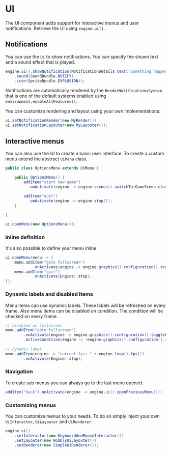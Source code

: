 # UI

The UI component adds support for interactive menus and user notifications.
Retrieve the UI using `engine.ui()`.

## Notifications

You can use the `Ui` to show notifications.
You can specify the shown text and a sound effect that is played.

``` java
engine.ui().showNotification(NotificationDetails.text("Something happened!")
    .sound(SoundBundle.NOTIFY)
    .icon(SpriteBundle.EXPLOSION));
```

Notifications are automatically rendered by the `RenderNotificationsSystem` that is one of the default systems enabled using `environment.enableAllFeatures()`.

You can customize rendering and layout using your own implementations:

``` java
ui.setNotificationRender(new MyRender())
ui.setNotificationLayouter(new MyLayouter());
```

## Interactive menus

You can also use the UI to create a basic user interface.
To create a custom menu extend the abstract `UiMenu` class.

``` java title="OptionsMenu.java"
public class OptionsMenu extends UiMenu {

    public OptionsMenu() {
        addItem("start new game")
          .onActivate(engine -> engine.scenes().switchTo(GameScene.class));
          
        addItem("quit")
          .onActivate(engine -> engine.stop());
    }

}
```

``` java
ui.openMenu(new OptionsMenu());
```

### Inline definition

It's also possible to define your menu inline:

``` java title="InlineExample.java"
ui.openMenu(menu -> {
    menu.addItem("goto fullscreen")
            .onActivate(engine -> engine.graphics().configuration().toggleFullscreen());
    menu.addItem("quit")
            .onActivate(Engine::stop);
});
```

### Dynamic labels and disabled items

Menu items can use dynamic labels.
These labels will be refreshed on every frame.
Also menu items can be disabled on condition.
The condition will be checked on every frame.

``` java
// disabled on fullscreen
menu.addItem("goto fullscreen")
        .onActivate(engine -> engine.graphics().configuration().toggleFullscreen())
        .activeCondition(engine -> !engine.graphics().configuration().isFullscreen());
        
// dynamic label
menu.addItem(engine -> "current fps: " + engine.loop().fps())
        .onActivate(Engine::stop);
```

### Navigation

To create sub menus you can always go to the last menu opened.

``` java
addItem("back").onActivate(engine -> engine.ui().openPreviousMenu());
```

### Customizing menus

You can customize menus to your needs.
To do so simply inject your own `UiInteractor`, `UiLayouter` and `UiRenderer`:

``` java
engine.ui()
    .setInteractor(new KeyboardAndMouseInteractor())
    .setLayouter(new WobblyUiLayouter())
    .setRenderer(new SimpleUiRenderer());
```